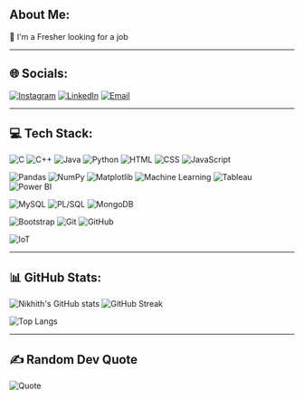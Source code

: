 <!-- Title -->
## About Me:

🔭 I'm a Fresher looking for a job

---

## 🌐 Socials:

[![Instagram](https://img.shields.io/badge/Instagram-E4405F?style=for-the-badge&logo=instagram&logoColor=white)](https://www.instagram.com/nikhith_vanama_/)
[![LinkedIn](https://img.shields.io/badge/LinkedIn-0A66C2?style=for-the-badge&logo=linkedin&logoColor=white)]([https://linkedin.com/](https://www.linkedin.com/in/vanama-nikhith-463911262/))
[![Email](https://img.shields.io/badge/Email-D14836?style=for-the-badge&logo=gmail&logoColor=white)](mailto:vanamanikhith@gmail.com)

---

## 💻 Tech Stack:

![C](https://img.shields.io/badge/C-00599C?style=for-the-badge&logo=c&logoColor=white)
![C++](https://img.shields.io/badge/C++-00599C?style=for-the-badge&logo=cplusplus&logoColor=white)
![Java](https://img.shields.io/badge/Java-007396?style=for-the-badge&logo=java&logoColor=white)
![Python](https://img.shields.io/badge/Python-3776AB?style=for-the-badge&logo=python&logoColor=white)
![HTML](https://img.shields.io/badge/HTML5-E34F26?style=for-the-badge&logo=html5&logoColor=white)
![CSS](https://img.shields.io/badge/CSS3-1572B6?style=for-the-badge&logo=css3&logoColor=white)
![JavaScript](https://img.shields.io/badge/JavaScript-F7DF1E?style=for-the-badge&logo=javascript&logoColor=black)

![Pandas](https://img.shields.io/badge/Pandas-150458?style=for-the-badge&logo=pandas&logoColor=white)
![NumPy](https://img.shields.io/badge/NumPy-013243?style=for-the-badge&logo=numpy&logoColor=white)
![Matplotlib](https://img.shields.io/badge/Matplotlib-000000?style=for-the-badge&logo=plotly&logoColor=white)
![Machine Learning](https://img.shields.io/badge/Machine%20Learning-FF6F00?style=for-the-badge&logo=tensorflow&logoColor=white)
![Tableau](https://img.shields.io/badge/Tableau-E97627?style=for-the-badge&logo=tableau&logoColor=white)
![Power BI](https://img.shields.io/badge/Power%20BI-F2C811?style=for-the-badge&logo=powerbi&logoColor=black)

![MySQL](https://img.shields.io/badge/MySQL-00758F?style=for-the-badge&logo=mysql&logoColor=white)
![PL/SQL](https://img.shields.io/badge/PL%2FSQL-F80000?style=for-the-badge&logo=oracle&logoColor=white)
![MongoDB](https://img.shields.io/badge/MongoDB-4EA94B?style=for-the-badge&logo=mongodb&logoColor=white)

![Bootstrap](https://img.shields.io/badge/Bootstrap-7952B3?style=for-the-badge&logo=bootstrap&logoColor=white)
![Git](https://img.shields.io/badge/Git-F05032?style=for-the-badge&logo=git&logoColor=white)
![GitHub](https://img.shields.io/badge/GitHub-181717?style=for-the-badge&logo=github&logoColor=white)

![IoT](https://img.shields.io/badge/IoT-00A1E0?style=for-the-badge&logo=raspberrypi&logoColor=white)


---

## 📊 GitHub Stats:

![Nikhith's GitHub stats](https://github-readme-stats.vercel.app/api?username=[Nikhith-Vanama]&show_icons=true&theme=dark)
![GitHub Streak](https://github-readme-streak-stats.herokuapp.com?user=[Nikhith-Vanama]&theme=dark&date_format=M%20j%5B%2C%20Y%5D)

![Top Langs](https://github-readme-stats.vercel.app/api/top-langs/?username=[Nikhith-Vanama]&layout=compact&theme=dark)

---

## ✍️ Random Dev Quote

![Quote](https://quotes-github-readme.vercel.app/api?type=horizontal&theme=radical)

